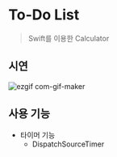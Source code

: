 # To-Do List
  >Swift를 이용한 Calculator
## 시연
![ezgif com-gif-maker](https://user-images.githubusercontent.com/54833831/144802144-af7fef5d-e10b-46aa-b608-b6872520e2ac.gif)


## 사용 기능
+ 타이머 기능
  + DispatchSourceTimer

